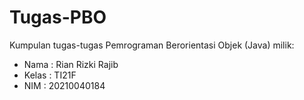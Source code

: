 # Tugas-PBO
Kumpulan tugas-tugas Pemrograman Berorientasi Objek (Java) milik:
- Nama   : Rian Rizki Rajib
- Kelas  : TI21F
- NIM    : 20210040184
